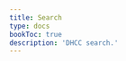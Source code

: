 ```yaml
---
title: Search
type: docs
bookToc: true
description: 'DHCC search.'
---
```

<body>
<script src="https://cdn.jsdelivr.net/npm/@docsearch/js@3"></script>


<script type="text/javascript">

docsearch({

appId: "E9LXCLH9QI",

apiKey: "cce5a2dd7c52eefbd22bb4f43ea40772",

indexName: "sas-dhrhio",

insights: true,

container: "div",

debug: false 

});

</script>
</body>